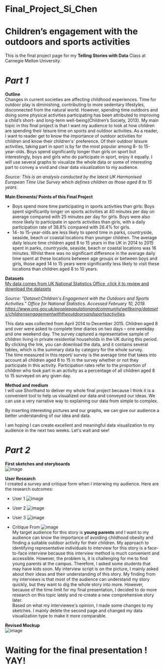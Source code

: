 # Final_Project_Si_Chen
# Children’s engagement with the outdoors and sports activities   

This is the final project page for my **Telling Stories with Data** Class at Carnegie Mellon University.

# ***Part 1***    
**Outline**  
Changes in current societies are affecting childhood experiences. Time for outdoor play is diminishing, contributing to more sedentary lifestyles, disconnected from the natural world. However, spending time outdoors and doing some physical activities participating has been attributed to improving a child’s short- and long-term well-being(Children’s Society, 2013). My main topic in this final project is that I want my audience to look at how children are spending their leisure time on sports and outdoor activities. As a reader, I want to reader get to know the importance of outdoor activities for children and know their children's' preference. Of their outdoor leisure activities, taking part in sport is by far the most popular among 8- to 15-year-olds. Boys spend significantly longer than girls on sport but interestingly, boys and girls who do participate in sport, enjoy it equally. I will use several graphs to visualize the whole data or some of interesting part to convey a vivid and clear data visualization to my audience.  

*Source: This is an analysis conducted by the latest UK Harmonised European Time Use Survey which defines children as those aged 8 to 15 years.*  

**Main Elements/ Points of this Final Project**  
  * Boys spend more time participating in sports activities than girls: Boys spent significantly longer on sports activities at 40 minutes per day on average compared with 25 minutes per day for girls. Boys were also more likely to participate in sports activities than girls, with a daily participation rate of 38.8% compared with 26.4% for girls.  
  * 14- to 15-year-olds are less likely to spend time in parks, countryside, seaside, beach or coastal locations than younger children. The average daily leisure time children aged 8 to 15 years in the UK in 2014 to 2015 spent in parks, countryside, seaside, beach or coastal locations was 16 minutes. Whilst there was no significant difference in the average daily time spent at these locations between age groups or between boys and girls, those aged 14 to 15 years were significantly less likely to visit these locations than children aged 8 to 10 years.   
  
**Datasets**  
[My data comes from UK National Statistics Office, click it to review and download the datasets](https://drive.google.com/file/d/13NVGgUpdqyyHGCdUzRf8vt3yKNzaleZs/view?usp=sharing)  

*Source: "Dataset:Children's Engagement with the Outdoors and Sports Activities." Office for National Statistics. Accessed February 10, 2019. https://www.ons.gov.uk/peoplepopulationandcommunity/wellbeing/datasets/childrensengagementwiththeoutdoorsandsportsactivities.*

This data was collected from April 2014 to December 2015. Children aged 8 and over were asked to complete time diaries on two days – one weekday and one weekend day. The survey captured a representative sample of children living in private residential households in the UK during this period. By clicking the link, you can download the data, and it contains several tables, which is the summary data by category for the whole survey.  
The time measured in this report/ survey is the average time that takes into account all children aged 8 to 15 in the survey whether or not they participate in this activity. Participation rates refer to the proportion of children who took part in an activity as a percentage of all children aged 8 to 15 surveyed on any given day.

**Method and medium**  
I will use Shorthand to deliver my whole final project because I think it is a convenient tool to help us visualized our data and conveyed our ideas. We can use a very narrative way to explaining our data from simple to complex.  

By inserting interesting pictures and our graphs, we can give our audience a better understanding of our idea and data.

I am hoping I can create excellent and meaningful data visualization to my audience in the next two weeks. Let's wait and see!


# ***Part 2***
**First sketches and storyboards**  
![image](https://user-images.githubusercontent.com/42786352/52909311-ab0e6600-3254-11e9-84e7-990efcaa5d1a.png)

**User Research**  
I created a survey and critique form when I interwing my audience. Here are the research outcomes:  
 * User 1
 ![image](https://user-images.githubusercontent.com/42786352/52909418-1442a900-3256-11e9-88e1-a68f5c9ef75d.png)

 * User 2
![image](https://user-images.githubusercontent.com/42786352/52909442-6daad800-3256-11e9-9157-9fafd46c7121.png)

 * User 3
 ![image](https://user-images.githubusercontent.com/42786352/52909455-9fbc3a00-3256-11e9-9791-90eae4e2b95c.png)

 * Critique From
 ![image](https://user-images.githubusercontent.com/42786352/52909463-af3b8300-3256-11e9-9ba5-bc186d2c1a97.png)  
My target audience for this story is **young parents** and I want to my audience can know the importance of avoiding childhood obesity and finding a suitable outdoor activity for their children. My approach to identifying representative individuals to interview for this story is a face-to-face interview because this interview method is much convenient and accessible. However, the problem is, it is challenging for me to find young parents at the campus. Therefore, I asked some students that may have kids soon. My interview script is on the picture, I mainly asked about their ideas and their understanding of this story. My finding from my interviews is that most of the audience can understand my story quickly, but they want to dig the whole story into more. However, because of the time limit for my final presentation, I decided to do more research on this topic lately and re-create a new comprehensive story later.     
Based on what my interviewee's opinion, I made some changes to my sketches. I mainly delete the second page and changed my data visualization type to make it more comparable.  

**Revised Mockup**  
![image](https://user-images.githubusercontent.com/42786352/52909765-b022e380-325b-11e9-832f-e7881500281d.png)



# Waiting for the final presentation ! YAY!

